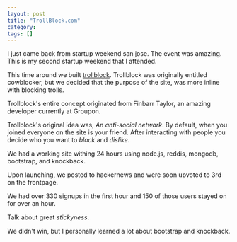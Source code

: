 ```yaml
---
layout: post
title: "TrollBlock.com"
category: 
tags: []
---
```

I just came back from startup weekend san jose. The event was amazing. This is my second startup weekend that I attended.

This time around we built [trollblock](http://trollblock.com). Trollblock was originally entitled cowblocker, but we decided that the purpose of the site, was more inline with blocking trolls.

Trollblock's entire concept originated from Finbarr Taylor, an amazing developer currently at Groupon.

Trollblock's original idea was, *An anti-social network*. By default, when you joined everyone on the site is your friend. After interacting with people you decide who you want to _block_ and _dislike_.

We had a working site withing 24 hours using node.js, reddis, mongodb, bootstrap, and knockback.

Upon launching, we posted to hackernews and were soon upvoted to 3rd on the frontpage.

We had over 330 signups in the first hour and 150 of those users stayed on for over an hour.

Talk about great _stickyness_.

We didn't win, but I personally learned a lot about bootstrap and knockback.